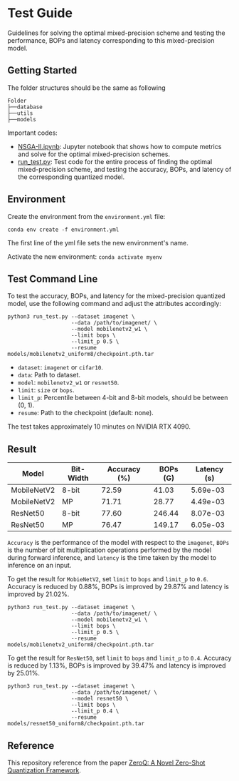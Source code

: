 # Test Guide
Guidelines for solving the optimal mixed-precision scheme and testing the performance, BOPs and latency corresponding to this mixed-precision model.

## Getting Started
The folder structures should be the same as following
```
Folder
├──database
├──utils
├──models
```
Important codes:
- [NSGA-II.ipynb](NSGA-II.ipynb): Jupyter notebook that shows how to compute metrics and solve for the optimal mixed-precision schemes.
- [run_test.py](run_test.py): Test code for the entire process of finding the optimal mixed-precision scheme, and testing the accuracy, BOPs, and latency of the corresponding quantized model.

## Environment
Create the environment from the `environment.yml` file:
```
conda env create -f environment.yml
```
The first line of the yml file sets the new environment's name. 

Activate the new environment: `conda activate myenv`

## Test Command Line
To test the accuracy, BOPs, and latency for the mixed-precision quantized model, use the following command and adjust the attributes accordingly:
```
python3 run_test.py --dataset imagenet \
                    --data /path/to/imagenet/ \
                    --model mobilenetv2_w1 \
                    --limit bops \
                    --limit_p 0.5 \
                    --resume models/mobilenetv2_uniform8/checkpoint.pth.tar
```
- `dataset`: `imagenet` or `cifar10`.
- `data`: Path to dataset.
- `model`: `mobilenetv2_w1` or `resnet50`.
- `limit`: `size` or `bops`.
- `limit_p`: Percentile between 4-bit and 8-bit models, should be between (0, 1).
- `resume`: Path to the checkpoint (default: none).

The test takes approximately 10 minutes on NVIDIA RTX 4090.

## Result
| Model       | Bit-Width | Accuracy (%) | BOPs (G) | Latency (s) |
|-------------|-----------|--------------|----------|-------------|
| MobileNetV2 | 8-bit     | 72.59        | 41.03    | 5.69e-03    |
| MobileNetV2 | MP        | 71.71        | 28.77    | 4.49e-03    |
| ResNet50    | 8-bit     | 77.60        | 246.44   | 8.07e-03    |
| ResNet50    | MP        | 76.47        | 149.17   | 6.05e-03    |

`Accuracy` is the performance of the model with respect to the `imagenet`, `BOPs` is the number of bit multiplication operations performed by the model during forward inference, and `latency` is the time taken by the model to inference on an input.

To get the result for `MobieNetV2`, set `limit` to `bops` and `limit_p` to `0.6`. Accuracy is reduced by 0.88%, BOPs is improved by 29.87% and latency is improved by 21.02%.
```
python3 run_test.py --dataset imagenet \
                    --data /path/to/imagenet/ \
                    --model mobilenetv2_w1 \
                    --limit bops \
                    --limit_p 0.5 \
                    --resume models/mobilenetv2_uniform8/checkpoint.pth.tar
```

To get the result for `ResNet50`, set `limit` to `bops` and `limit_p` to `0.4`. Accuracy is reduced by 1.13%, BOPs is improved by 39.47% and latency is improved by 25.01%.
```
python3 run_test.py --dataset imagenet \
                    --data /path/to/imagenet/ \
                    --model resnet50 \
                    --limit bops \
                    --limit_p 0.4 \
                    --resume models/resnet50_uniform8/checkpoint.pth.tar
```


## Reference
This repository reference from the paper [ZeroQ: A Novel Zero-Shot Quantization Framework](https://arxiv.org/abs/2001.00281).